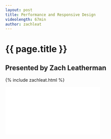 ```yaml
---
layout: post
title: Performance and Responsive Design
videolength: 67min
author: zachleat
---
```


# {{ page.title }}

## Presented by Zach Leatherman

{% include zachleat.html %}

<div class="fluid-width-video-wrapper"><iframe src="//www.youtube.com/embed/r72A_pjpBpY" frameborder="0" allowfullscreen></iframe></div>

